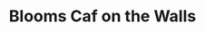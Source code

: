 ---
title: "Blooms Caf on the Walls"
address: "Blooms Caf?? on the Walls, Verbal Arts Centre Bishop Street, Derry, Co. Derry, BT48 6PU"
tel: "+44 (0)28 7127 2517"
county: "Derry"
category: "Cafes"
type: "Content"
lat: "54.9918098449707"
lng: "-7.320168972015381"
---